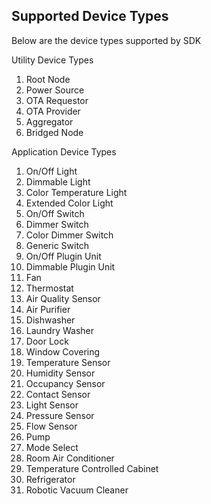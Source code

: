 ## Supported Device Types

Below are the device types supported by SDK

Utility Device Types
1. Root Node
2. Power Source
3. OTA Requestor
4. OTA Provider
5. Aggregator
6. Bridged Node

Application Device Types
1. On/Off Light
2. Dimmable Light
3. Color Temperature Light
4. Extended Color Light
5. On/Off Switch
6. Dimmer Switch
7. Color Dimmer Switch
8. Generic Switch
9. On/Off Plugin Unit
10. Dimmable Plugin Unit
11. Fan
12. Thermostat
13. Air Quality Sensor
14. Air Purifier
15. Dishwasher
16. Laundry Washer
17. Door Lock
18. Window Covering
19. Temperature Sensor
20. Humidity Sensor
21. Occupancy Sensor
22. Contact Sensor
23. Light Sensor
24. Pressure Sensor
25. Flow Sensor
26. Pump
27. Mode Select
28. Room Air Conditioner
29. Temperature Controlled Cabinet
30. Refrigerator
31. Robotic Vacuum Cleaner
